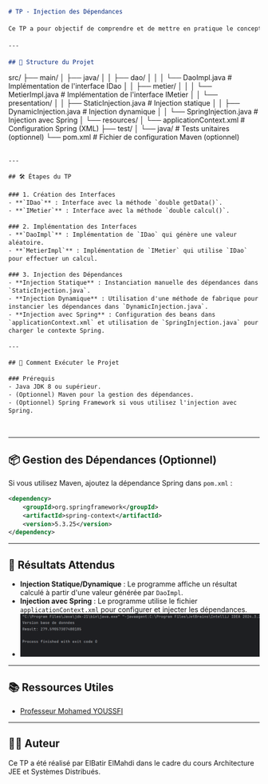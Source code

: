 ```markdown
# TP - Injection des Dépendances

Ce TP a pour objectif de comprendre et de mettre en pratique le concept d'injection des dépendances en Java, en utilisant à la fois des méthodes manuelles et le framework Spring.

---

## 📁 Structure du Projet

```
src/
├── main/
│   ├── java/
│   │   ├── dao/
│   │   │   └── DaoImpl.java          # Implémentation de l'interface IDao
│   │   ├── metier/
│   │   │   └── MetierImpl.java       # Implémentation de l'interface IMetier
│   │   └── presentation/
│   │       ├── StaticInjection.java  # Injection statique
│   │       ├── DynamicInjection.java # Injection dynamique
│   │       └── SpringInjection.java  # Injection avec Spring
│   └── resources/
│       └── applicationContext.xml    # Configuration Spring (XML)
├── test/
│   └── java/                         # Tests unitaires (optionnel)
└── pom.xml                           # Fichier de configuration Maven (optionnel)
```

---

## 🛠️ Étapes du TP

### 1. Création des Interfaces
- **`IDao`** : Interface avec la méthode `double getData()`.
- **`IMetier`** : Interface avec la méthode `double calcul()`.

### 2. Implémentation des Interfaces
- **`DaoImpl`** : Implémentation de `IDao` qui génère une valeur aléatoire.
- **`MetierImpl`** : Implémentation de `IMetier` qui utilise `IDao` pour effectuer un calcul.

### 3. Injection des Dépendances
- **Injection Statique** : Instanciation manuelle des dépendances dans `StaticInjection.java`.
- **Injection Dynamique** : Utilisation d'une méthode de fabrique pour instancier les dépendances dans `DynamicInjection.java`.
- **Injection avec Spring** : Configuration des beans dans `applicationContext.xml` et utilisation de `SpringInjection.java` pour charger le contexte Spring.

---

## 🚀 Comment Exécuter le Projet

### Prérequis
- Java JDK 8 ou supérieur.
- (Optionnel) Maven pour la gestion des dépendances.
- (Optionnel) Spring Framework si vous utilisez l'injection avec Spring.



```

---


## 📦 Gestion des Dépendances (Optionnel)

Si vous utilisez Maven, ajoutez la dépendance Spring dans `pom.xml` :

```xml
<dependency>
    <groupId>org.springframework</groupId>
    <artifactId>spring-context</artifactId>
    <version>5.3.25</version>
</dependency>
```

---

## 📝 Résultats Attendus

- **Injection Statique/Dynamique** : Le programme affiche un résultat calculé à partir d'une valeur générée par `DaoImpl`.
- **Injection avec Spring** : Le programme utilise le fichier `applicationContext.xml` pour configurer et injecter les dépendances.
- ![img.png](img.png)

---

## 📚 Ressources Utiles

- [Professeur Mohamed YOUSSFI ](https://www.youtube.com/watch?v=N6_IL2cxVrs)
---

## 👨‍💻 Auteur

Ce TP a été réalisé par ElBatir ElMahdi dans le cadre du cours Architecture JEE et Systèmes Distribués.

